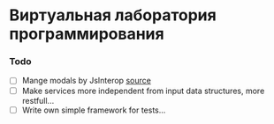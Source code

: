 ﻿# Виртуальная лаборатория программирования

### Todo
- [ ] Mange modals by JsInterop [source](https://stackoverflow.com/questions/77453833/bootstrap-modal-on-blazor-stopped-working-on-net-8-rc2-using-jsinterop-to-open)
- [ ] Make services more independent from input data structures, more restfull...
- [ ] Write own simple framework for tests...